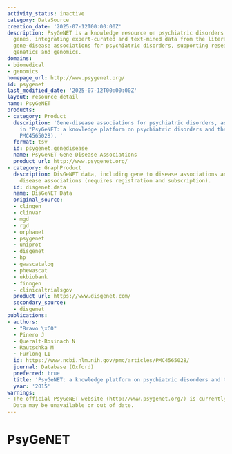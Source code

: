 ```yaml
---
activity_status: inactive
category: DataSource
creation_date: '2025-07-12T00:00:00Z'
description: PsyGeNET is a knowledge resource on psychiatric disorders and their associated
  genes, integrating expert-curated and text-mined data from the literature. It provides
  gene-disease associations for psychiatric disorders, supporting research in psychiatric
  genetics and genomics.
domains:
- biomedical
- genomics
homepage_url: http://www.psygenet.org/
id: psygenet
last_modified_date: '2025-07-12T00:00:00Z'
layout: resource_detail
name: PsyGeNET
products:
- category: Product
  description: 'Gene-disease associations for psychiatric disorders, as described
    in "PsyGeNET: a knowledge platform on psychiatric disorders and their genes" (PMCID:
    PMC4565028). '
  format: tsv
  id: psygenet.genedisease
  name: PsyGeNET Gene-Disease Associations
  product_url: http://www.psygenet.org/
- category: GraphProduct
  description: DisGeNET data, including gene to disease associations and variant to
    disease associations (requires registration and subscription).
  id: disgenet.data
  name: DisGeNET Data
  original_source:
  - clingen
  - clinvar
  - mgd
  - rgd
  - orphanet
  - psygenet
  - uniprot
  - disgenet
  - hp
  - gwascatalog
  - phewascat
  - ukbiobank
  - finngen
  - clinicaltrialsgov
  product_url: https://www.disgenet.com/
  secondary_source:
  - disgenet
publications:
- authors:
  - "Bravo \xC0"
  - Pinero J
  - Queralt-Rosinach N
  - Rautschka M
  - Furlong LI
  id: https://www.ncbi.nlm.nih.gov/pmc/articles/PMC4565028/
  journal: Database (Oxford)
  preferred: true
  title: 'PsyGeNET: a knowledge platform on psychiatric disorders and their genes'
  year: '2015'
warnings:
- The official PsyGeNET website (http://www.psygenet.org/) is currently inaccessible.
  Data may be unavailable or out of date.
---
```

# PsyGeNET